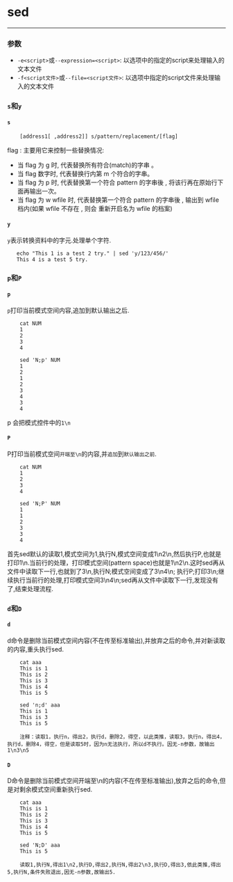 # sed

----

### 参数

* `-e<script>`或`--expression=<script>`: 以选项中的指定的script来处理输入的文本文件
* `-f<script文件>`或`--file=<script文件>`: 以选项中指定的script文件来处理输入的文本文件

### `s`和`y`

#### `s`

		[address1[ ,address2]] s/pattern/replacement/[flag]
		
flag : 主要用它来控制一些替换情况:

* 当 flag 为 g 时, 代表替换所有符合(match)的字串 。
* 当 flag 数字时, 代表替换行内第 m 个符合的字串。
* 当 flag 为 p 时, 代表替换第一个符合 pattern 的字串後 , 将该行再在原始行下面再输出一次。
* 当 flag 为 w wfile 时, 代表替换第一个符合 pattern 的字串後 , 输出到 wfile 档内(如果 wfile 不存在 , 则会 重新开启名为 wfile 的档案)

#### `y`

`y`表示转换资料中的字元.处理单个字符.

	   echo "This 1 is a test 2 try." | sed 'y/123/456/'
	   This 4 is a test 5 try.
	   
### `p`和`P`

#### `p`

`p`打印当前模式空间内容,追加到默认输出之后.

		cat NUM
		1
		2
		3
		4
		
		sed 'N;p' NUM
		1
		2
		1
		2
		3
		4
		3
		4

p 会把模式控件中的`1\n`

#### `P`

P打印当前模式空间`开端至\n`的内容,并`追加`到`默认输出之前`.

		cat NUM
		1
		2
		3
		4
		
		sed 'N;P' NUM
		1
		1
		2
		3
		3
		4
		
首先sed默认的读取1,模式空间为1,执行N,模式空间变成1\n2\n,然后执行P,也就是打印1\n.当前行的处理，打印模式空间(pattern space)也就是1\n2\n.这时sed再从文件中读取下一行,也就到了3\n,执行N;模式空间变成了3\n4\n;
执行P;打印3\n;继续执行当前行的处理,打印模式空间3\n4\n;sed再从文件中读取下一行,发现没有了,结束处理流程.

### `d`和`D`

#### `d`

d命令是删除当前模式空间内容(不在传至标准输出),并放弃之后的命令,并对新读取的内容,重头执行sed.

		cat aaa   
		This is 1   
		This is 2   
		This is 3   
		This is 4   
		This is 5   
		                                                           
		sed 'n;d' aaa           
		This is 1   
		This is 3   
		This is 5

		注释：读取1，执行n，得出2，执行d，删除2，得空，以此类推，读取3，执行n，得出4，执行d，删除4，得空，但是读取5时，因为n无法执行，所以d不执行。因无-n参数，故输出1\n3\n5
		
#### `D`

D命令是删除当前模式空间开端至\n的内容(不在传至标准输出),放弃之后的命令,但是对剩余模式空间重新执行sed.

		cat aaa   
		This is 1   
		This is 2   
		This is 3   
		This is 4   
		This is 5   
		                                                
		sed 'N;D' aaa           
		This is 5
		
		读取1,执行N,得出1\n2,执行D,得出2,执行N,得出2\n3,执行D,得出3,依此类推,得出5,执行N,条件失败退出,因无-n参数,故输出5.

